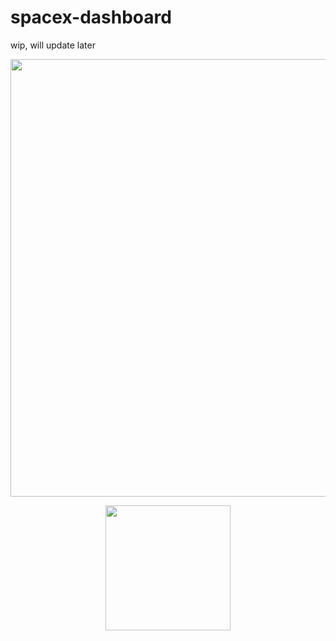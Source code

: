 # spacex-dashboard
wip, will update later
<p align="center">
  <img src="https://user-images.githubusercontent.com/106990217/187046952-b5445b3d-358d-4535-a7c9-6a79cabd5623.png" width="700"/>
</p>
<p align="center">
  <img src="https://user-images.githubusercontent.com/106990217/187047002-ea25da50-a1bd-4518-8012-0b151c3f5fac.png" width="200"/>
</p>
